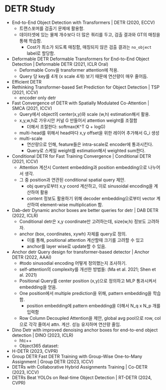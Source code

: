 # DETR Study

* End-to-End Object Detection with Transformers | DETR (2020, ECCV)
    * 트랜스포머를 검출기 문제에 활용함.
    * 데이터셋에 있는 물체 개수보다 더 많은 쿼리를 두고, 검출 결과와 GT의 매칭을 통해 학습함.
        * Cost가 최소가 되도록 매칭함, 매칭되지 않은 검출 결과는 `no_object` label로 할당함.
* Deformable DETR Deformable Transformers for End-to-End Object Detection | Deformable DETR (2021, ICLR Oral)
    * Deformable Conv을 transformer attention에 적용.
    * Query 당 key를 4개 (x scale 4개) 보기 때문에 연산량이 매우 줄어듬.
* Efficient DETR
* Rethinking Transformer-based Set Prediction for Object Detection | TSP (2021, ICCV)
    * encoder only detr
* Fast Convergence of DETR with Spatially Modulated Co-Attention | SMCA (2021, ICCV)
    * Query에서 object의 center(x,y)와 scale (w,h) estimation해서 활용.
    * x,y,w,h로 가우시안 커널 G 만들어서 attention weight를 조절함
        * 더해서 조절한다: softmax(K^T Q + logG)
    * multi-head를 위해서 head마다 x,y offset을 위한 레이어 추가해서 G_i 생성
    * multi-scale
        * 연산량으로 인해, feature들은 intra-scale로 encoder에 통과시킨다.
        * Query로 스케일 weight를 estimation해서 weighted sum한다.
* Conditional DETR for Fast Training Convergence | Conditional DETR (2021, ICCV)
    * Attention 계산시 Content embedding과 position embedding으로 나누어서 생각.
    * 그 중 position과 연관된 conditional spatial query 제안.
        * obj query로부터 x,y coord 계산하고, 이로 sinusoidal encoding을 계산하여 활용
        * content 정보도 활용하기 위해 decoder embedding으로부터 vector 계산하여 element-wise multiplication 함.
* Dab-detr Dynamic anchor boxes are better queries for detr | DAB DETR (2022, ICLR)
    * Conditional detr은 x,y coordinate만 고려하는데, size(w,h) 정보도 고려하자.
    * anchor (box, coordinates, xywh) 자체를 query로 정의.
        * 이를 통해, positional attention 계산할때 크기를 고려할 수 있고
        * anchor를 layer wise로 update할 수 있음.
* Anchor detr Query design for transformer-based detector | Anchor DETR (2022, AAAI)
    * #todo sinusodial encoding 어떻게 정의했는지 조사하기.
    * self-attention의 complexity를 개선한 방법들: (Ma et al. 2021; Shen et al. 2021)
    * Positional Query를 center position (x,y)으로 정의하고 MLP 통과시켜서 embedding을 얻음.
    * One position에서 multiple prediction을 위해, pattern embedding을 학습함.
        * position embedding에 pattern embedding을 더해서 N_q x N_p 개를 입력함
    * Row Column Decoupled Attention을 제안, global avg pool으로 row, col으로 각각 줄여서 attn. 계산. 성능 유지하며 연산량 줄임.
* Dino Detr with improved denoising anchor boxes for end-to-end object detection | DINO (2023, ICLR)
    * htc++
    * Object365 dataset: 
* H-DETR (2023, CVPR)
* Group DETR Fast DETR Training with Group-Wise One-to-Many Assignment | Group DETR (2023, ICCV)
* DETRs with Collaborative Hybrid Assignments Training | Co-DETR (2023, ICCV)
* DETRs Beat YOLOs on Real-time Object Detection | RT-DETR (2024, CVPR)
